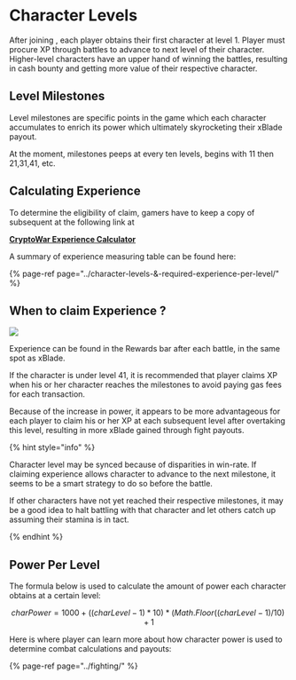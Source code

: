 # Character Levels

After joining , each player obtains their first character at level 1. Player must procure XP through battles to advance to next level of their character. Higher-level characters have an upper hand of winning the battles, resulting in cash bounty and getting more value of their respective character. 

## Level Milestones

Level milestones are specific points in the game which each character accumulates to enrich its power which ultimately skyrocketing their xBlade payout.

At the moment, milestones peeps at every ten levels, begins with 11 then 21,31,41, etc. 


## Calculating Experience

To determine the eligibility of claim, gamers have to keep a copy of subsequent at the following link at 

 [**CryptoWar Experience Calculator**](https://docs.google.com/spreadsheets/d/1auVAnRlsoxwKQTFX3_ZZluteJ8DxeZIQio_jLK21ijs/edit?usp=sharing)

A summary of experience measuring table can be found here:

{% page-ref page="../character-levels-&-required-experience-per-level/" %}

## When to claim Experience ?

![](https://github.com/ElasticBTC-XBT/CryptoWar-Wiki/tree/f392473443d3dd3c5be8a4021f5df9b0cf226d6b/.gitbook/assets/claim-exp.png)

Experience can be found in the Rewards bar after each battle, in the same spot as xBlade.  

If the character is under level 41, it is recommended that player claims XP when his or her character reaches the milestones to avoid paying gas fees for each transaction.  

Because of the increase in power, it appears to be more advantageous for each player to claim his or her XP at each subsequent level after overtaking this level, resulting in more xBlade gained through fight payouts. 


{% hint style="info" %}

Character level may be synced because of disparities in win-rate. If claiming experience allows character to advance to the next milestone, it seems to be a smart strategy to do so before the battle. 

If other characters have not yet reached their respective milestones, it may be a good idea to halt battling with that character and let others catch up assuming their stamina is in tact.

{% endhint %}

## Power Per Level

The formula below is used to calculate the amount of power each character obtains at a certain level:

$$
charPower = 1000 + ((charLevel - 1) * 10) * (Math.Floor((charLevel - 1) / 10) + 1
$$

Here is where player can learn more about how character power is used to determine combat calculations and payouts: 

{% page-ref page="../fighting/" %}

